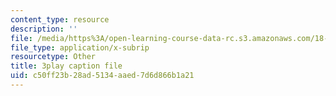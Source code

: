 ```yaml
---
content_type: resource
description: ''
file: /media/https%3A/open-learning-course-data-rc.s3.amazonaws.com/18-02sc-multivariable-calculus-fall-2010/c50ff23b28ad5134aaed7d6d866b1a21_dUk_I1E5QxY.vtt
file_type: application/x-subrip
resourcetype: Other
title: 3play caption file
uid: c50ff23b-28ad-5134-aaed-7d6d866b1a21
---
```

